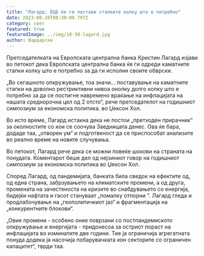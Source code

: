 ```yaml
---
title: "Лагард: ЕЦБ ќе ги постави стапките колку што е потребно"
date: 2023-08-28T08:30:00.797Z
category: свет
featured: true
featuredImage: ../img/10-30-lagard.jpg
author: Вардарски
---
```

Претседателката на Европската централна банка Кристин Лагард изјави во петокот дека Европската централна банка ќе ги одреди каматните стапки колку што е потребно за да ги исполни своите обврски.

„Во сегашното опкружување, тоа значи... поставување на каматните стапки на доволно рестриктивни нивоа онолку долго колку што е потребно за да се постигне навремено враќање на инфлацијата на нашата среднорочна цел од 2 отсто“, рече претседателот на годишниот симпозиум за економска политика. во Џексон Хол.

Во исто време, Лагард истакна дека не постои „претходен прирачник“ за околностите со кои се соочува Заедницата денес. Ова ќе бара, додаде таа, „отворен ум“ и подготвеност да се приспособат анализите во реално време на новите случувања.

Во петокот, Лагард рече дека се можни повеќе шокови на страната на понудата. Коментарот беше дел од нејзиниот говор на годишниот симпозиум за економска политика во Џексон Хол.

Според Лагард, од пандемијата, банката била сведок на ефектите од, од една страна, забрзувањето на климатските промени, а од друга, промената на зачестеноста на кризите во снабдувањето со енергија, бидејќи нафтата и гасот стануваат „помалку отпорни “. Лагард гледа и продлабочување на „геополитичкиот јаз“ и фрагментација на „конкурентните блокови“.

„Овие промени - особено оние поврзани со постпандемиското опкружување и енергијата - придонесоа за остриот пораст на инфлацијата во изминатите две години. Тие ја ограничија агрегатната понуда додека ја насочија побарувачката кон секторите со ограничен капацитет“, тврди таа.